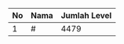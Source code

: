 | No | Nama            | Jumlah Level |
|----|-----------------|--------------|
| 1  | #    |    4479        |
